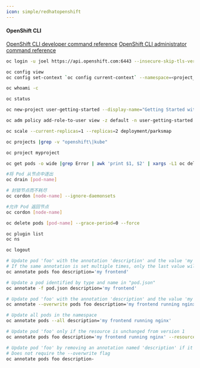 ```yaml
---
icon: simple/redhatopenshift
---
```


#### OpenShift CLI

[OpenShift CLI developer command reference](https://docs.openshift.com/container-platform/4.14/cli_reference/openshift_cli/developer-cli-commands.html)
[OpenShift CLI administrator command reference](https://docs.openshift.com/container-platform/4.14/cli_reference/openshift_cli/administrator-cli-commands.html)


```bash
oc login -u joel https://api.openshift.com:6443 --insecure-skip-tls-verify

oc config view
oc config set-context `oc config current-context` --namespace=<project_name>

oc whoami -c

oc status

oc new-project user-getting-started --display-name="Getting Started with OpenShift"

oc adm policy add-role-to-user view -z default -n user-getting-started

oc scale --current-replicas=1 --replicas=2 deployment/parksmap

oc projects |grep -v "openshift\|kube"

oc project myproject

oc get pods -o wide |grep Error | awk 'print $1, $2' | xargs -L1 oc delete pod

#将 Pod 从节点中逐出
oc drain [pod-name] 

# 封锁节点而不耗尽
oc cordon [node-name] --ignore-daemonsets 

#允许 Pod 返回节点
oc cordon [node-name] 

oc delete pods [pod-name] --grace-period=0 --force

oc plugin list
oc ns

oc logout

# Update pod 'foo' with the annotation 'description' and the value 'my frontend'
# If the same annotation is set multiple times, only the last value will be applied
oc annotate pods foo description='my frontend'

# Update a pod identified by type and name in "pod.json"
oc annotate -f pod.json description='my frontend'

# Update pod 'foo' with the annotation 'description' and the value 'my frontend running nginx', overwriting any existing value
oc annotate --overwrite pods foo description='my frontend running nginx'

# Update all pods in the namespace
oc annotate pods --all description='my frontend running nginx'

# Update pod 'foo' only if the resource is unchanged from version 1
oc annotate pods foo description='my frontend running nginx' --resource-version=1

# Update pod 'foo' by removing an annotation named 'description' if it exists
# Does not require the --overwrite flag
oc annotate pods foo description-

```